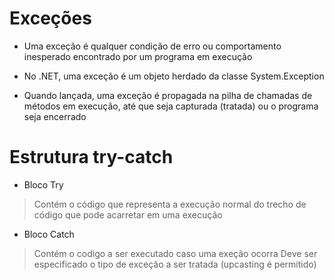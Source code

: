 # Exceções
* Uma exceção é qualquer condição de erro ou comportamento inesperado encontrado por um programa em execução

* No .NET, uma exceção é um objeto herdado da classe System.Exception

* Quando lançada, uma exceção é propagada na pilha de chamadas de 
métodos em execução, até que seja capturada (tratada) ou o
programa seja encerrado


# Estrutura try-catch

* Bloco Try
> Contém o código que representa a execução normal do trecho de código que pode acarretar em uma execução

* Bloco Catch
> Contém o codigo a ser executado caso uma exeção ocorra
> Deve ser especificado o tipo de exceção a ser tratada (upcasting é permitido)
